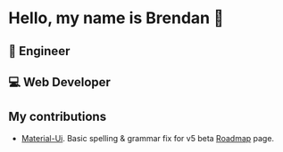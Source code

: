 # Hello, my name is Brendan 👋

<div>
  <h2>🔧 Engineer</h2> 
  <h2>💻 Web Developer</h2>
</div>

## My contributions

- [Material-Ui](https://github.com/mui-org/material-ui). Basic spelling & grammar fix for v5 beta [Roadmap](https://next.material-ui.com/discover-more/roadmap/) page. 
